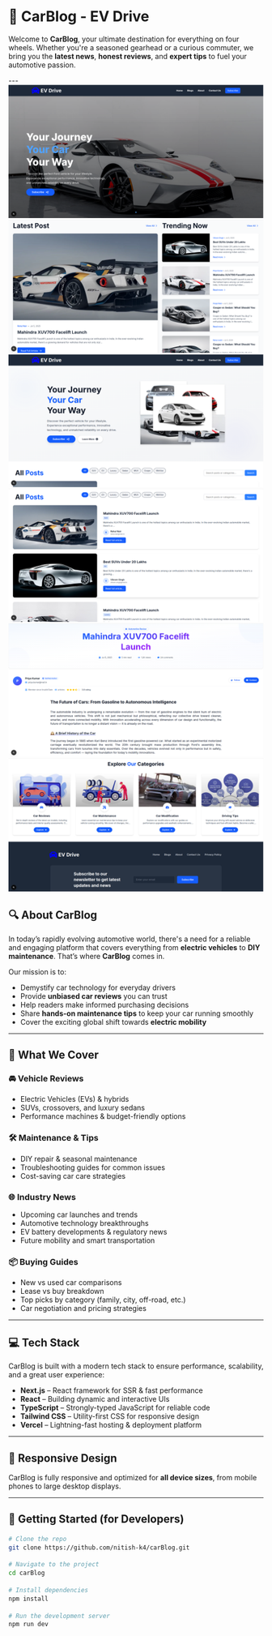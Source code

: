 # 🚗 CarBlog - EV Drive

Welcome to **CarBlog**, your ultimate destination for everything on four wheels. Whether you're a seasoned gearhead or a curious commuter, we bring you the **latest news**, **honest reviews**, and **expert tips** to fuel your automotive passion.

---![alt text](image.png)
![alt text](image-1.png)
![alt text](image-2.png)
![alt text](image-3.png)
![alt text](image-4.png)
![alt text](image-5.png)



## 🔍 About CarBlog

In today’s rapidly evolving automotive world, there's a need for a reliable and engaging platform that covers everything from **electric vehicles** to **DIY maintenance**. That’s where **CarBlog** comes in.

Our mission is to:
- Demystify car technology for everyday drivers
- Provide **unbiased car reviews** you can trust
- Help readers make informed purchasing decisions
- Share **hands-on maintenance tips** to keep your car running smoothly
- Cover the exciting global shift towards **electric mobility**

---

## 📰 What We Cover

### 🚘 Vehicle Reviews
- Electric Vehicles (EVs) & hybrids
- SUVs, crossovers, and luxury sedans
- Performance machines & budget-friendly options

### 🛠️ Maintenance & Tips
- DIY repair & seasonal maintenance
- Troubleshooting guides for common issues
- Cost-saving car care strategies

### 🌐 Industry News
- Upcoming car launches and trends
- Automotive technology breakthroughs
- EV battery developments & regulatory news
- Future mobility and smart transportation

### 📦 Buying Guides
- New vs used car comparisons
- Lease vs buy breakdown
- Top picks by category (family, city, off-road, etc.)
- Car negotiation and pricing strategies

---

## 💻 Tech Stack

CarBlog is built with a modern tech stack to ensure performance, scalability, and a great user experience:

- **Next.js** – React framework for SSR & fast performance
- **React** – Building dynamic and interactive UIs
- **TypeScript** – Strongly-typed JavaScript for reliable code
- **Tailwind CSS** – Utility-first CSS for responsive design
- **Vercel** – Lightning-fast hosting & deployment platform

---

## 📱 Responsive Design

CarBlog is fully responsive and optimized for **all device sizes**, from mobile phones to large desktop displays.

---

## 🚀 Getting Started (for Developers)

```bash
# Clone the repo
git clone https://github.com/nitish-k4/carBlog.git

# Navigate to the project
cd carBlog

# Install dependencies
npm install

# Run the development server
npm run dev
